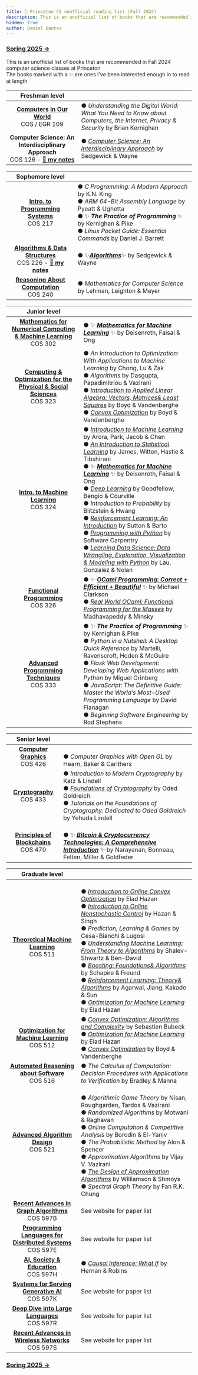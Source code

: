 ```yaml
---
title: 🐯 Princeton CS unofficial reading list (Fall 2024)
description: This is an unofficial list of books that are recommended in Fall 2024 computer science classes at Princeton
hidden: true
author: Daniel Dantas
---
```


### [Spring 2025 →](https://dantasfiles.com/2025/01/27/princeton-cs-sp25.html)

This is an unofficial list of books that are recommended in Fall 2024 computer science classes at Princeton\
The books marked with a ✨ are ones I’ve been interested enough in to read at length

| Freshman level | |
| :---: | --- | 
| **[Computers in Our World](https://www.cs.princeton.edu/courses/archive/fall24/cos109/)** <br> COS / EGR 109 | ● _Understanding the Digital World: What You Need to Know about Computers, the Internet, Privacy & Security_ by Brian Kernighan | 
| **Computer Science: An Interdisciplinary Approach** <br> COS 126 - **[🌆 my notes](https://dantasfiles.com/2025/04/21/notes-on-princeton-cos-126.html)** | ● _[Computer Science: An Interdisciplinary Approach](https://introcs.cs.princeton.edu/)_ by Sedgewick & Wayne |

| Sophomore level | |
| :---: | --- |
| **[Intro. to Programming Systems](https://www.cs.princeton.edu/courses/archive/fall24/cos217/)** <br> COS 217 | ● _C Programming: A Modern Approach_ by K.N. King <br> ● _ARM 64-Bit Assembly Language_ by Pyeatt & Ughetta <br> ● ✨ ***The Practice of Programming*** ✨ by Kernighan & Pike <br> ● _Linux Pocket Guide: Essential Commands_ by Daniel J. Barrett
| **[Algorithms & Data Structures](https://www.cs.princeton.edu/courses/archive/fall24/cos226/)** <br> COS 226 - **[🌆 my notes](https://dantasfiles.com/2024/12/05/notes-on-princeton-cos-226.html)** | ● ✨[***Algorithms***](https://algs4.cs.princeton.edu/home/)✨ by Sedgewick & Wayne |
| **[Reasoning About Computation](https://www.cs.princeton.edu/courses/archive/fall24/cos240/)** <br> COS 240 | ● _Mathematics for Computer Science_ by Lehman, Leighton & Meyer |

| Junior level | |
| :---: | --- |
| **[Mathematics for Numerical Computing & Machine Learning](https://cos302-f24.notion.site/)** <br> COS 302 | ● ✨ ***[Mathematics for Machine Learning](https://mml-book.github.io/)*** ✨ by Deisenroth, Faisal & Ong | 
| **[Computing & Optimization for the Physical & Social Sciences](https://aaa.princeton.edu/orf363)** <br> COS 323 | ● _An Introduction to Optimization: With Applications to Machine Learning_ by Chong, Lu & Zak <br> ● _Algorithms_ by Dasgupta, Papadimitriou & Vazirani <br> ● _[Introduction to Applied Linear Algebra: Vectors, Matrices& Least Squares](https://web.stanford.edu/~boyd/vmls/)_ by Boyd & Vandenberghe <br> ● _[Convex Optimization](https://web.stanford.edu/~boyd/cvxbook/)_ by Boyd & Vandenberghe |
| **[Intro. to Machine Learning](https://tinyurl.com/cos324guidance)** <br> COS 324 | ● _[Introduction to Machine Learning](https://princeton-introml.github.io/)_ by Arora, Park, Jacob & Chen <br> ● _[An Introduction to Statistical Learning](https://www.statlearning.com/)_ by James, Witten, Hastie & Tibshirani <br> ● ✨ ***[Mathematics for Machine Learning](https://mml-book.github.io/)*** ✨ by Deisenroth, Faisal & Ong <br> ● _[Deep Learning](https://www.deeplearningbook.org/)_ by Goodfellow, Bengio & Courville <br> ● _Introduction to Probability_ by Blitzstein & Hwang <br> ● _[Reinforcement Learning: An Introduction](http://incompleteideas.net/book/the-book-2nd.html)_ by Sutton & Barto <br> ● _[Programming with Python](https://swcarpentry.github.io/python-novice-inflammation/)_ by Software Carpentry <br> ● _[Learning Data Science: Data Wrangling, Exploration, Visualization & Modeling with Python](https://learningds.org/)_ by Lau, Gonzalez & Nolan | 
| **[Functional Programming](https://www.cs.princeton.edu/courses/archive/fall24/cos326/)** <br> COS 326 | ● ✨ ***[OCaml Programming: Correct + Efficient + Beautiful](https://cs3110.github.io/textbook/cover.html)*** ✨ by Michael Clarkson <br> ● _[Real World OCaml: Functional Programming for the Masses](https://dev.realworldocaml.org/)_ by Madhavapeddy & Minsky |
| **[Advanced Programming Techniques](https://www.cs.princeton.edu/courses/archive/fall24/cos333/)** <br> COS 333 | ● ✨ ***The Practice of Programming*** ✨ by Kernighan & Pike <br> ● _Python in a Nutshell: A Desktop Quick Reference_ by Martelli, Ravenscroft, Hoden & McGuire <br> ● _Flask Web Development: Developing Web Applications with Python_ by Miguel Grinberg <br> ●  _JavaScript: The Definitive Guide: Master the World’s Most-Used Programming Language_ by David Flanagan <br> ● _Beginning Software Engineering_ by Rod Stephens |

| Senior level | |
| :---: | --- | 
| **[Computer Graphics](https://cos426.cs.princeton.edu/)** <br> COS 426 | <br> ●  _Computer Graphics with Open GL_ by Hearn, Baker & Carithers |
| **[Cryptography](https://sites.google.com/view/alex-lombardi/home/cos-433533-fall-2024-princeton)** <br> COS 433 | ●  _Introduction to Modern Cryptography_ by Katz & Lindell <br> ●  _[Foundations of Cryptography](https://www.wisdom.weizmann.ac.il/~/oded/foc-book.html)_ by Oded Goldreich <br> ●  _Tutorials on the Foundations of Cryptography: Dedicated to Oded Goldreich_ by Yehuda Lindell |
| **[Principles of Blockchains](https://web3.princeton.edu/principles-of-blockchains/)** <br> COS 470 | <br> ● ✨ ***[Bitcoin & Cryptocurrency Technologies: A Comprehensive Introduction](https://bitcoinbook.cs.princeton.edu/)*** ✨ by Narayanan, Bonneau, Felten, Miller & Goldfeder |

| Graduate level | |
| :---: | --- | 
| **[Theoretical Machine Learning](https://sites.google.com/view/cos511fall2024/)** <br> COS 511 | <br> ●  _[Introduction to Online Convex Optimization](https://sites.google.com/view/intro-oco/)_ by Elad Hazan <br> ●  _[Introduction to Online Nonstochastic Control](https://arxiv.org/abs/2211.09619)_ by Hazan & Singh <br> ●  _Prediction, Learning & Games_ by Cesa-Bianchi & Lugosi <br> ●  _[Understanding Machine Learning: From Theory to Algorithms](https://www.cs.huji.ac.il/~shais/UnderstandingMachineLearning/)_ by Shalev-Shwartz & Ben-David <br> ●  _[Boosting: Foundations& Algorithms](https://direct.mit.edu/books/oa-monograph/5342/BoostingFoundations-and-Algorithms)_ by Schapire & Freund <br> ●  _[Reinforcement Learning: Theory& Algorithms](https://rltheorybook.github.io/)_ by Agarwal, Jiang, Kakade & Sun <br> ●  _[Optimization for Machine Learning](https://arxiv.org/abs/1909.03550)_ by Elad Hazan |
| **[Optimization for Machine Learning](https://sites.google.com/view/cjin/teaching/ece539cos512)** <br> COS 512 | ●  _[Convex Optimization: Algorithms and Complexity](https://arxiv.org/abs/1405.4980)_ by Sebastien Bubeck <br> ●  _[Optimization for Machine Learning](https://arxiv.org/abs/1909.03550)_ by Elad Hazan <br> ●  _[Convex Optimization](https://web.stanford.edu/~boyd/cvxbook/)_ by Boyd & Vandenberghe | 
| **[Automated Reasoning about Software](https://www.cs.princeton.edu/courses/archive/fall24/cos516/)** <br> COS 516 | ●  _The Calculus of Computation: Decision Procedures with Applications to Verification_ by Bradley & Manna |
| **[Advanced Algorithm Design](https://www.cs.princeton.edu/courses/archive/fall24/cos521/)** <br> COS 521 | <br> ●  _Algorithmic Game Theory_ by Nisan, Roughgarden, Tardos & Vazirani <br> ●  _Randomized Algorithms_ by Motwani & Raghavan <br> ●  _Online Computation & Competitive Analysis_ by Borodin & El-Yaniv <br> ●  _The Probabilistic Method_ by Alon & Spencer <br> ●  _Approximation Algorithms_ by Vijay V. Vazirani <br> ●  _[The Design of Approximation Algorithms](https://designofapproxalgs.com/)_ by Williamson & Shmoys <br> ●  _Spectral Graph Theory_ by Fan R.K. Chung |
| **[Recent Advances in Graph Algorithms](https://www.cs.princeton.edu/~hy2/teaching/fall24-cos597B/index.html)** <br> COS 597B | See website for paper list |
| **[Programming Languages for Distributed Systems](https://www.cs.princeton.edu/courses/archive/fall24/cos597E/)** <br> COS 597E | See website for paper list |
| **[AI, Society & Education](https://docs.google.com/document/d/1H7IEZVMuZu-t_v2yyiMbcgcgph01356EVtmeFKfeTvM/)** <br> COS 597H | ●  _[Causal Inference: What If](https://www.hsph.harvard.edu/miguel-hernan/causal-inference-book/)_ by Hernan & Robins |
| **[Systems for Serving Generative AI](https://www.cs.princeton.edu/~ravian/COS597_F24/)** <br> COS 597K | See website for paper list |
| **[Deep Dive into Large Languages](https://princeton-cos597r.github.io/)** <br> COS 597R | See website for paper list |
| **[Recent Advances in Wireless Networks](https://kyleatprinceton.github.io/cos597s/)** <br> COS 597S | See website for paper list |

### [Spring 2025 →](https://dantasfiles.com/2025/01/27/princeton-cs-sp25.html)
